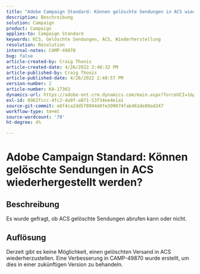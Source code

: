 ```yaml
---
title: "Adobe Campaign Standard: Können gelöschte Sendungen in ACS wiederhergestellt werden?"
description: Beschreibung
solution: Campaign
product: Campaign
applies-to: Campaign Standard
keywords: KCS, Gelöschte Sendungen, ACS, Wiederherstellung
resolution: Resolution
internal-notes: CAMP-49870
bug: false
article-created-by: Craig Thonis
article-created-date: 4/26/2022 2:48:32 PM
article-published-by: Craig Thonis
article-published-date: 4/26/2022 2:48:57 PM
version-number: 2
article-number: KA-17363
dynamics-url: https://adobe-ent.crm.dynamics.com/main.aspx?forceUCI=1&pagetype=entityrecord&etn=knowledgearticle&id=376ea7ed-6fc5-ec11-a7b6-0022480a10ee
exl-id: 8962fccc-4fc2-4a9f-a071-53f34ee4e1a1
source-git-commit: e8f4ca2dd578944d4fe399074fab461de88ad247
workflow-type: tm+mt
source-wordcount: '70'
ht-degree: 4%

---
```


# Adobe Campaign Standard: Können gelöschte Sendungen in ACS wiederhergestellt werden?

## Beschreibung


Es wurde gefragt, ob ACS gelöschte Sendungen abrufen kann oder nicht.


## Auflösung


Derzeit gibt es keine Möglichkeit, einen gelöschten Versand in ACS wiederherzustellen. Eine Verbesserung in CAMP-49870 wurde erstellt, um dies in einer zukünftigen Version zu behandeln.
